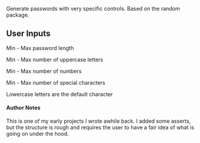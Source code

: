 Generate passwords with very specific controls. Based on the random package.

## User Inputs
Min - Max password length

Min - Max number of uppercase letters

Min - Max number of numbers

Min - Max number of special characters

Lowercase letters are the default character


#### Author Notes
This is one of my early projects I wrote awhile back. I added some asserts, but the structure is rough and requires the user to have a fair idea of what is going on under the hood.
